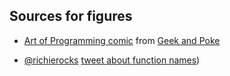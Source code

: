 ## Sources for figures

- [Art of Programming comic](http://geekandpoke.typepad.com/geekandpoke/2008/02/the-art-of-prog.html)
from [Geek and Poke](http://geekandpoke.typepad.com)

- [@richierocks](https://twitter.com/richierocks/)
  [tweet about function names](https://twitter.com/richierocks/status/388609208293556224))


